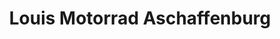 ---
title: "Louis Motorrad Aschaffenburg"
url: /aschaffenburg/louis-motorrad-aschaffenburg/
shop: Motorrad
---